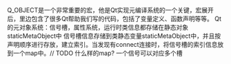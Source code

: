 
Q_OBJECT是一个非常重要的宏，他是Qt实现元编译系统的一个关键，宏展开后，里边包含了很多Qt帮助我们写的代码，包括了变量定义、函数声明等等。
Qt的元对象系统：信号槽，属性系统，运行时类信息都存储在静态对象staticMetaObject中
信号槽信息存储到类静态变量staticMetaObject中，并且按声明顺序进行存放，建立索引。当发现有connect连接时，将信号槽的索引信息放到一个map中。// TODO 什么样的map? 一个信号可以对应多个槽
